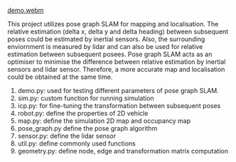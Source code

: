 
[demo.webm](https://github.com/ryanyu512/robot_SLAM/assets/19774686/a93d0161-646d-4025-9124-9a43da9102a7)

This project utilizes pose graph SLAM for mapping and localisation. The relative estimation (delta x, delta y and delta heading) between subsequent poses could be estimated by inertial sensors. Also, the surrounding enviornment is measured by lidar and can also be used for relative estimation between subsequent posees. Pose graph SLAM acts as an optimiser to minimise the difference between relative estimation by inertial sensors and lidar sensor. Therefore, a more accurate map and localisation could be obtained at the same time. 

1. demo.py: used for testing different parameters of pose graph SLAM.
2. sim.py: custom function for running simulation
3. icp.py: for fine-tuning the transformation between subsequent poses
4. robot.py: define the properties of 2D vehicle
5. map.py: define the simulation 2D map and occupancy map
6. pose_graph.py define the pose graph algorithm
7. sensor.py: define the lidar sensor
8. util.py: define commonly used functions
9. geometry.py: define node, edge and transformation matrix computation
   
